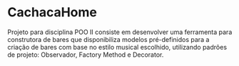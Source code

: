 # CachacaHome
Projeto para disciplina POO II consiste em desenvolver uma ferramenta para construtora de bares que disponibiliza modelos pré-definidos para a criação de bares com base no estilo musical escolhido, utilizando padrões de projeto: Observador, Factory Method e Decorator. 
